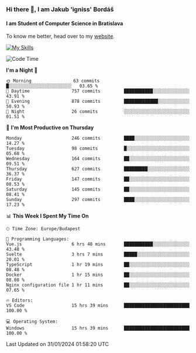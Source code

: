 ### Hi there 👋, I am Jakub 'igniss' Bordáš

#### I am Student of Computer Science in Bratislava
To know me better, head over to my [website](https://bordas.sk).

[![My Skills](https://skillicons.dev/icons?i=js,html,css,figma,svelte,java,kotlin,python,postgresql,typescript,nest,nodejs)](https://bordas.sk)


<!--START_SECTION:waka-->
![Code Time](http://img.shields.io/badge/Code%20Time-1%2C384%20hrs%2049%20mins-blue)

**I'm a Night 🦉** 

```text
🌞 Morning                63 commits          █░░░░░░░░░░░░░░░░░░░░░░░░   03.65 % 
🌆 Daytime                757 commits         ███████████░░░░░░░░░░░░░░   43.91 % 
🌃 Evening                878 commits         █████████████░░░░░░░░░░░░   50.93 % 
🌙 Night                  26 commits          ░░░░░░░░░░░░░░░░░░░░░░░░░   01.51 % 
```
📅 **I'm Most Productive on Thursday** 

```text
Monday                   246 commits         ████░░░░░░░░░░░░░░░░░░░░░   14.27 % 
Tuesday                  98 commits          █░░░░░░░░░░░░░░░░░░░░░░░░   05.68 % 
Wednesday                164 commits         ██░░░░░░░░░░░░░░░░░░░░░░░   09.51 % 
Thursday                 627 commits         █████████░░░░░░░░░░░░░░░░   36.37 % 
Friday                   147 commits         ██░░░░░░░░░░░░░░░░░░░░░░░   08.53 % 
Saturday                 145 commits         ██░░░░░░░░░░░░░░░░░░░░░░░   08.41 % 
Sunday                   297 commits         ████░░░░░░░░░░░░░░░░░░░░░   17.23 % 
```


📊 **This Week I Spent My Time On** 

```text
🕑︎ Time Zone: Europe/Budapest

💬 Programming Languages: 
Vue.js                   6 hrs 48 mins       ███████████░░░░░░░░░░░░░░   43.48 % 
Svelte                   3 hrs 7 mins        █████░░░░░░░░░░░░░░░░░░░░   20.01 % 
TypeScript               1 hr 19 mins        ██░░░░░░░░░░░░░░░░░░░░░░░   08.48 % 
Docker                   1 hr 15 mins        ██░░░░░░░░░░░░░░░░░░░░░░░   08.08 % 
Nginx configuration file 1 hr 11 mins        ██░░░░░░░░░░░░░░░░░░░░░░░   07.65 % 

🔥 Editors: 
VS Code                  15 hrs 39 mins      █████████████████████████   100.00 % 

💻 Operating System: 
Windows                  15 hrs 39 mins      █████████████████████████   100.00 % 
```


 Last Updated on 31/01/2024 01:58:20 UTC
<!--END_SECTION:waka-->
